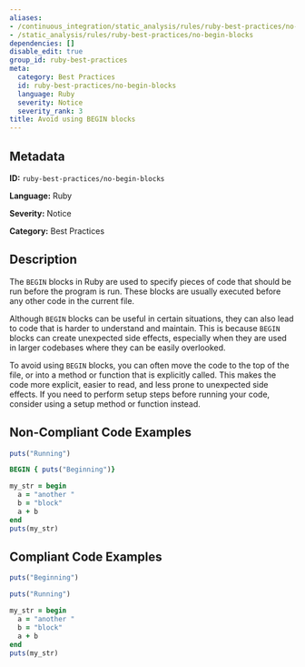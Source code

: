 ```yaml
---
aliases:
- /continuous_integration/static_analysis/rules/ruby-best-practices/no-begin-blocks
- /static_analysis/rules/ruby-best-practices/no-begin-blocks
dependencies: []
disable_edit: true
group_id: ruby-best-practices
meta:
  category: Best Practices
  id: ruby-best-practices/no-begin-blocks
  language: Ruby
  severity: Notice
  severity_rank: 3
title: Avoid using BEGIN blocks
---
```

<!--  SOURCED FROM https://github.com/DataDog/datadog-static-analyzer-rule-docs -->


## Metadata
**ID:** `ruby-best-practices/no-begin-blocks`

**Language:** Ruby

**Severity:** Notice

**Category:** Best Practices

## Description
The `BEGIN` blocks in Ruby are used to specify pieces of code that should be run before the program is run. These blocks are usually executed before any other code in the current file.

Although `BEGIN` blocks can be useful in certain situations, they can also lead to code that is harder to understand and maintain. This is because `BEGIN` blocks can create unexpected side effects, especially when they are used in larger codebases where they can be easily overlooked.

To avoid using `BEGIN` blocks, you can often move the code to the top of the file, or into a method or function that is explicitly called. This makes the code more explicit, easier to read, and less prone to unexpected side effects. If you need to perform setup steps before running your code, consider using a setup method or function instead.

## Non-Compliant Code Examples
```ruby
puts("Running")

BEGIN { puts("Beginning")}

my_str = begin
  a = "another "
  b = "block"
  a + b
end
puts(my_str)

```

## Compliant Code Examples
```ruby
puts("Beginning")

puts("Running")

my_str = begin
  a = "another "
  b = "block"
  a + b
end
puts(my_str)

```
